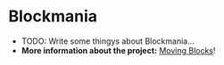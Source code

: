 Blockmania
==========

* TODO: Write some thingys about Blockmania...
* **More information about the project:** [Moving Blocks](http://movingblocks.tumblr.com/)!

